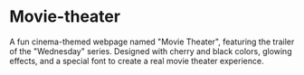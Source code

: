 # Movie-theater
A fun cinema-themed webpage named "Movie Theater", featuring the trailer of the "Wednesday" series. Designed with cherry and black colors, glowing effects, and a special font to create a real movie theater experience.
